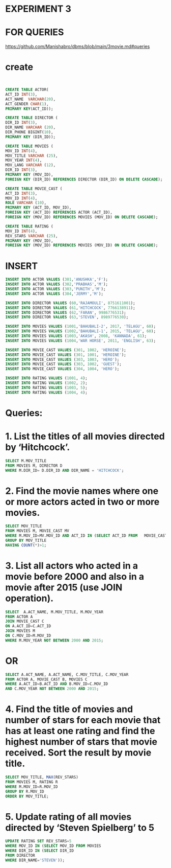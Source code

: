# EXPERIMENT 3
# FOR QUERIES
https://github.com/Manishabro/dbms/blob/main/3movie.md#queries
# create

```sql


CREATE TABLE ACTOR(
ACT_ID INT(3),
ACT_NAME  VARCHAR(20),
ACT_GENDER CHAR(1),
PRIMARY KEY(ACT_ID));

CREATE TABLE DIRECTOR (
DIR_ID INT(3),
DIR_NAME VARCHAR (20),
DIR_PHONE BIGINT(10),
PRIMARY KEY (DIR_ID));

CREATE TABLE MOVIES (
MOV_ID INT(4),
MOV_TITLE VARCHAR (25),
MOV_YEAR INT(4),
MOV_LANG VARCHAR (12),
DIR_ID INT(3),
PRIMARY KEY (MOV_ID),
FOREIGN KEY (DIR_ID) REFERENCES DIRECTOR (DIR_ID) ON DELETE CASCADE);

CREATE TABLE MOVIE_CAST (
ACT_ID INT(3),
MOV_ID INT(4),
ROLE VARCHAR (10),
PRIMARY KEY (ACT_ID, MOV_ID),
FOREIGN KEY (ACT_ID) REFERENCES ACTOR (ACT_ID),
FOREIGN KEY (MOV_ID) REFERENCES MOVIES (MOV_ID) ON DELETE CASCADE);

CREATE TABLE RATING (
MOV_ID INT(4),
REV_STARS VARCHAR (25),
PRIMARY KEY (MOV_ID),
FOREIGN KEY (MOV_ID) REFERENCES MOVIES (MOV_ID) ON DELETE CASCADE);
```
# INSERT
```sql
INSERT INTO ACTOR VALUES (301,'ANUSHKA','F');
INSERT INTO ACTOR VALUES (302,'PRABHAS','M');
INSERT INTO ACTOR VALUES (303,'PUNITH','M');
INSERT INTO ACTOR VALUES (304,'JERMY','M');

INSERT INTO DIRECTOR VALUES (60,'RAJAMOULI', 8751611001);
INSERT INTO DIRECTOR VALUES (61,'HITCHCOCK', 7766138911);
INSERT INTO DIRECTOR VALUES (62,'FARAN', 9986776531);
INSERT INTO DIRECTOR VALUES (63,'STEVEN', 8989776530);

INSERT INTO MOVIES VALUES (1001,'BAHUBALI-2', 2017, 'TELAGU', 60);
INSERT INTO MOVIES VALUES (1002,'BAHUBALI-1', 2015, 'TELAGU', 60);
INSERT INTO MOVIES VALUES (1003,'AKASH', 2008, 'KANNADA', 61);
INSERT INTO MOVIES VALUES (1004,'WAR HORSE', 2011, 'ENGLISH', 63);

INSERT INTO MOVIE_CAST VALUES (301, 1002, 'HEROINE');
INSERT INTO MOVIE_CAST VALUES (301, 1001, 'HEROINE');
INSERT INTO MOVIE_CAST VALUES (303, 1003, 'HERO');
INSERT INTO MOVIE_CAST VALUES (303, 1002, 'GUEST');
INSERT INTO MOVIE_CAST VALUES (304, 1004, 'HERO');

INSERT INTO RATING VALUES (1001, 4);
INSERT INTO RATING VALUES (1002, 2);
INSERT INTO RATING VALUES (1003, 5);
INSERT INTO RATING VALUES (1004, 4);

```  
#  Queries:
# 1.	List the titles of all movies directed by ‘Hitchcock’.
```sql
SELECT M.MOV_TITLE
FROM MOVIES M, DIRECTOR D
WHERE M.DIR_ID= D.DIR_ID AND DIR_NAME = 'HITCHCOCK';

 ```

# 2.	Find the movie names where one or more actors acted in two or more movies.
```sql
SELECT MOV_TITLE
FROM MOVIES M, MOVIE_CAST MV
WHERE M.MOV_ID=MV.MOV_ID AND ACT_ID IN (SELECT ACT_ID FROM   MOVIE_CAST GROUP BY ACT_ID HAVING COUNT(ACT_ID)>1)
GROUP BY MOV_TITLE
HAVING COUNT(*)>1;
```
 
# 3.	List all actors who acted in a movie before 2000 and also in a movie after 2015 (use JOIN operation).
```sql
SELECT  A.ACT_NAME, M.MOV_TITLE, M.MOV_YEAR
FROM ACTOR A
JOIN MOVIE_CAST C
ON A.ACT_ID=C.ACT_ID
JOIN MOVIES M
ON C.MOV_ID=M.MOV_ID
WHERE M.MOV_YEAR NOT BETWEEN 2000 AND 2015;
```	
# OR
```sqL
SELECT A.ACT_NAME, A.ACT_NAME, C.MOV_TITLE, C.MOV_YEAR 
FROM ACTOR A, MOVIE_CAST B, MOVIES C 
WHERE A.ACT_ID=B.ACT_ID AND B.MOV_ID=C.MOV_ID
AND C.MOV_YEAR NOT BETWEEN 2000 AND 2015;

``` 


# 4.	Find the title of movies and number of stars for each movie that has at least one rating and find the highest number of stars that movie received. Sort the result by movie title.
```sql
SELECT MOV_TITLE, MAX(REV_STARS)
FROM MOVIES M, RATING R
WHERE M.MOV_ID=R.MOV_ID 
GROUP BY R.MOV_ID
ORDER BY MOV_TITLE;

```


# 5.	Update rating of all movies directed by ‘Steven Spielberg’ to 5
```sql
UPDATE RATING SET REV_STARS=5
WHERE MOV_ID IN (SELECT MOV_ID FROM MOVIES
WHERE DIR_ID IN (SELECT DIR_ID
FROM DIRECTOR
WHERE DIR_NAME='STEVEN'));

```
